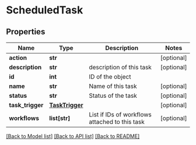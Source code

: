 # ScheduledTask

## Properties
Name | Type | Description | Notes
------------ | ------------- | ------------- | -------------
**action** | **str** |  | [optional] 
**description** | **str** | description of this task | [optional] 
**id** | **int** | ID of the object | 
**name** | **str** | Name of this task | [optional] 
**status** | **str** | Status of the task | [optional] 
**task_trigger** | [**TaskTrigger**](TaskTrigger.md) |  | [optional] 
**workflows** | **list[str]** | List if IDs of workflows attached to this task | [optional] 

[[Back to Model list]](../README.md#documentation-for-models) [[Back to API list]](../README.md#documentation-for-api-endpoints) [[Back to README]](../README.md)


